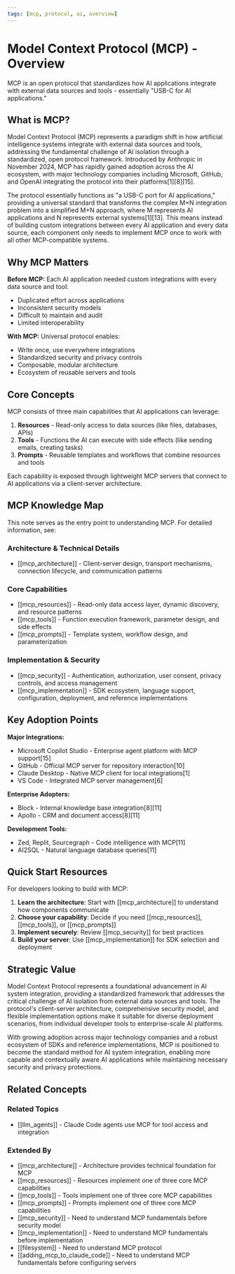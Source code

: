 ```yaml
---
tags: [mcp, protocol, ai, overview]
---
```

# Model Context Protocol (MCP) - Overview

MCP is an open protocol that standardizes how AI applications integrate with external data sources and tools - essentially "USB-C for AI applications."

## What is MCP?

Model Context Protocol (MCP) represents a paradigm shift in how artificial intelligence systems integrate with external data sources and tools, addressing the fundamental challenge of AI isolation through a standardized, open protocol framework. Introduced by Anthropic in November 2024, MCP has rapidly gained adoption across the AI ecosystem, with major technology companies including Microsoft, GitHub, and OpenAI integrating the protocol into their platforms[1][8][15].

The protocol essentially functions as "a USB-C port for AI applications," providing a universal standard that transforms the complex M×N integration problem into a simplified M+N approach, where M represents AI applications and N represents external systems[1][13]. This means instead of building custom integrations between every AI application and every data source, each component only needs to implement MCP once to work with all other MCP-compatible systems.

## Why MCP Matters

**Before MCP:** Each AI application needed custom integrations with every data source and tool:

- Duplicated effort across applications
- Inconsistent security models
- Difficult to maintain and audit
- Limited interoperability

**With MCP:** Universal protocol enables:

- Write once, use everywhere integrations
- Standardized security and privacy controls
- Composable, modular architecture
- Ecosystem of reusable servers and tools

## Core Concepts

MCP consists of three main capabilities that AI applications can leverage:

1. **Resources** - Read-only access to data sources (like files, databases, APIs)
2. **Tools** - Functions the AI can execute with side effects (like sending emails, creating tasks)
3. **Prompts** - Reusable templates and workflows that combine resources and tools

Each capability is exposed through lightweight MCP servers that connect to AI applications via a client-server architecture.

## MCP Knowledge Map

This note serves as the entry point to understanding MCP. For detailed information, see:

### Architecture & Technical Details

- [[mcp_architecture]] - Client-server design, transport mechanisms, connection lifecycle, and communication patterns

### Core Capabilities

- [[mcp_resources]] - Read-only data access layer, dynamic discovery, and resource patterns
- [[mcp_tools]] - Function execution framework, parameter design, and side effects
- [[mcp_prompts]] - Template system, workflow design, and parameterization

### Implementation & Security

- [[mcp_security]] - Authentication, authorization, user consent, privacy controls, and access management
- [[mcp_implementation]] - SDK ecosystem, language support, configuration, deployment, and reference implementations

## Key Adoption Points

**Major Integrations:**

- Microsoft Copilot Studio - Enterprise agent platform with MCP support[15]
- GitHub - Official MCP server for repository interaction[10]
- Claude Desktop - Native MCP client for local integrations[1]
- VS Code - Integrated MCP server management[6]

**Enterprise Adopters:**

- Block - Internal knowledge base integration[8][11]
- Apollo - CRM and document access[8][11]

**Development Tools:**

- Zed, Replit, Sourcegraph - Code intelligence with MCP[11]
- AI2SQL - Natural language database queries[11]

## Quick Start Resources

For developers looking to build with MCP:

1. **Learn the architecture**: Start with [[mcp_architecture]] to understand how components communicate
2. **Choose your capability**: Decide if you need [[mcp_resources]], [[mcp_tools]], or [[mcp_prompts]]
3. **Implement securely**: Review [[mcp_security]] for best practices
4. **Build your server**: Use [[mcp_implementation]] for SDK selection and deployment

## Strategic Value

Model Context Protocol represents a foundational advancement in AI system integration, providing a standardized framework that addresses the critical challenge of AI isolation from external data sources and tools. The protocol's client-server architecture, comprehensive security model, and flexible implementation options make it suitable for diverse deployment scenarios, from individual developer tools to enterprise-scale AI platforms.

With growing adoption across major technology companies and a robust ecosystem of SDKs and reference implementations, MCP is positioned to become the standard method for AI system integration, enabling more capable and contextually aware AI applications while maintaining necessary security and privacy protections.

## Related Concepts

### Related Topics

- [[llm_agents]] - Claude Code agents use MCP for tool access and integration

### Extended By

- [[mcp_architecture]] - Architecture provides technical foundation for MCP
- [[mcp_resources]] - Resources implement one of three core MCP capabilities
- [[mcp_tools]] - Tools implement one of three core MCP capabilities
- [[mcp_prompts]] - Prompts implement one of three core MCP capabilities
- [[mcp_security]] - Need to understand MCP fundamentals before security model
- [[mcp_implementation]] - Need to understand MCP fundamentals before implementation
- [[filesystem]] - Need to understand MCP protocol
- [[adding_mcp_to_claude_code]] - Need to understand MCP fundamentals before configuring servers
